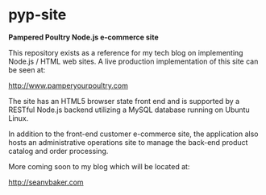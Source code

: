 pyp-site
========

**Pampered Poultry Node.js e-commerce site**

This repository exists as a reference for my tech blog on implementing Node.js / HTML web sites. A live production implementation of this site can be seen at:

http://www.pamperyourpoultry.com

The site has an HTML5 browser state front end and is supported by a RESTful Node.js backend utilizing a MySQL database running on Ubuntu Linux.

In addition to the front-end customer e-commerce site, the application also hosts an administrative operations site to manage the back-end product catalog and order processing.

More coming soon to my blog which will be located at:

http://seanvbaker.com
